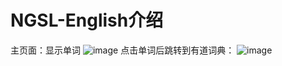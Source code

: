 # NGSL-English介绍
主页面：显示单词
![image](https://github.com/YDDUONG/NGSL-English/tree/master/pictures/mian.jpg)
点击单词后跳转到有道词典：
![image](https://github.com/YDDUONG/NGSL-English/tree/master/pictures/another.jpg)
